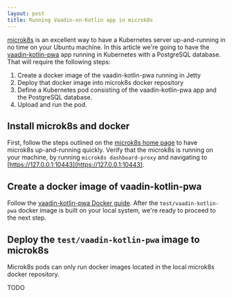 ```yaml
---
layout: post
title: Running Vaadin-on-Kotlin app in microk8s
---
```


[microk8s](https://microk8s.io/) is an excellent way to have a Kubernetes server
up-and-running in no time on your Ubuntu machine. In this article
we're going to have the [vaadin-kotlin-pwa](https://github.com/mvysny/vaadin-kotlin-pwa)
app running in Kubernetes with a PostgreSQL database. That will require the following
steps:

1. Create a docker image of the vaadin-kotlin-pwa running in Jetty
2. Deploy that docker image into microk8s docker repository
3. Define a Kubernetes pod consisting of the vaadin-kotlin-pwa app and the PostgreSQL database.
4. Upload and run the pod.

## Install microk8s and docker

First, follow the steps outlined on the [microk8s home page](https://microk8s.io/)
to have microk8s up-and-running quickly. Verify that the microk8s is running on your
machine, by running `microk8s dashboard-proxy` and navigating to [https://127.0.0.1:10443](https://127.0.0.1:10443).

## Create a docker image of vaadin-kotlin-pwa

Follow the [vaadin-kotlin-pwa Docker guide](https://github.com/mvysny/vaadin-kotlin-pwa#docker).
After the `test/vaadin-kotlin-pwa` docker image is built on your local system, we're
ready to proceed to the next step.

## Deploy the `test/vaadin-kotlin-pwa` image to microk8s

Microk8s pods can only run docker images located in the local microk8s docker repository.

TODO
